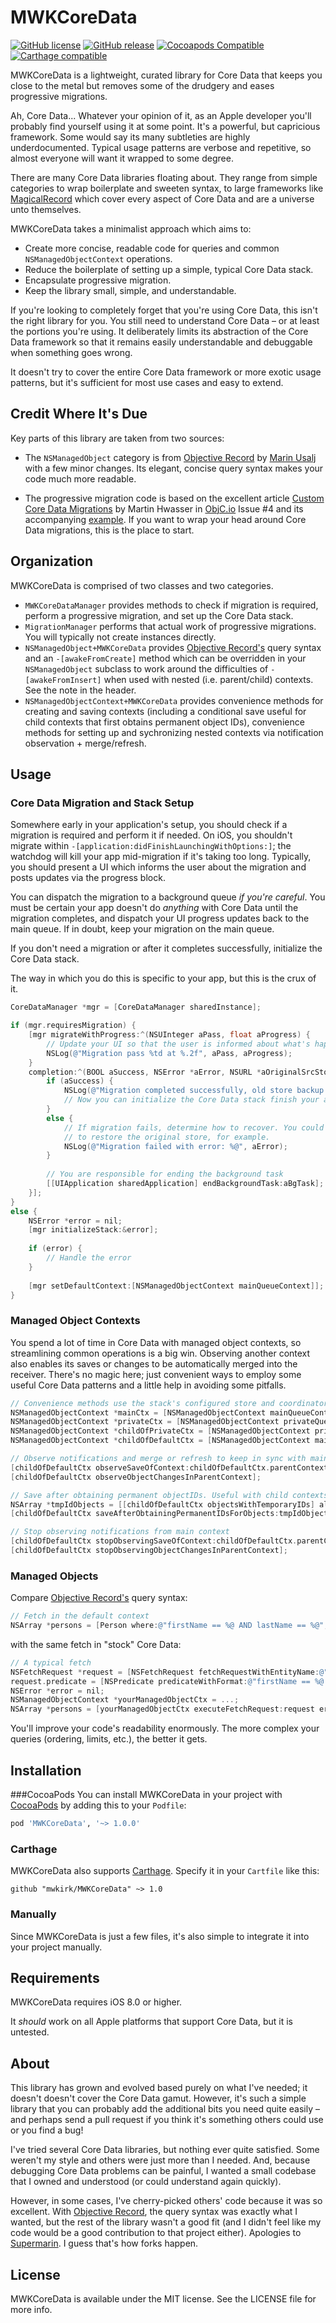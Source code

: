 # MWKCoreData
[![GitHub license](https://img.shields.io/badge/license-MIT-lightgrey.svg)](https://github.com/mwkirk/MWKCoreData/blob/master/LICENSE)
[![GitHub release](https://img.shields.io/github/release/mwkirk/mwkcoredata.svg)](https://github.com/mwkirk/MWKCoreData/releases)
[![Cocoapods Compatible](https://img.shields.io/cocoapods/v/MWKCoreData.svg)](https://cocoapods.org/pods/MWKCoreData)
[![Carthage compatible](https://img.shields.io/badge/Carthage-compatible-4BC51D.svg?style=flat)](https://github.com/Carthage/Carthage)


MWKCoreData is a lightweight, curated library for Core Data that keeps you close to the metal but removes some of the drudgery and eases progressive migrations.

Ah, Core Data... Whatever your opinion of it, as an Apple developer you'll probably find yourself using it at some point. It's a powerful, but capricious framework. Some would say its many subtleties are highly underdocumented. Typical usage patterns are verbose and repetitive, so almost everyone will want it wrapped to some degree.

There are many Core Data libraries floating about. They range from simple categories to wrap boilerplate and sweeten syntax, to large frameworks like [MagicalRecord](https://github.com/magicalpanda/MagicalRecord) which cover every aspect of Core Data and are a universe unto themselves. 

MWKCoreData takes a minimalist approach which aims to:
* Create more concise, readable code for queries and common `NSManagedObjectContext` operations.
* Reduce the boilerplate of setting up a simple, typical Core Data stack.
* Encapsulate progressive migration.
* Keep the library small, simple, and understandable.

If you're looking to completely forget that you're using Core Data, this isn't the right library for you. You still need to understand Core Data – or at least the portions you're using. It deliberately limits its abstraction of the Core Data framework so that it remains easily understandable and debuggable when something goes wrong. 

It doesn't try to cover the entire Core Data framework or more exotic usage patterns, but it's sufficient for most use cases and easy to extend.

## Credit Where It's Due

Key parts of this library are taken from two sources:

* The `NSManagedObject` category is from [Objective Record](https://github.com/supermarin/ObjectiveRecord) by [Marin Usalj](http://supermar.in/) with a few minor changes. Its elegant, concise query syntax makes your code much more readable. 

* The progressive migration code is based on the excellent article [Custom Core Data Migrations](https://www.objc.io/issues/4-core-data/core-data-migration/) by Martin Hwasser in [ObjC.io](https://www.objc.io) Issue #4 and its accompanying [example](https://github.com/objcio/issue-4-core-data-migration). If you want to wrap your head around Core Data migrations, this is the place to start.
 
## Organization

MWKCoreData is comprised of two classes and two categories.

* `MWKCoreDataManager` provides methods to check if migration is required, perform a progressive migration, and set up the Core Data stack.
* `MigrationManager` performs that actual work of progressive migrations. You will typically not create instances directly.
* `NSManagedObject+MWKCoreData` provides [Objective Record's](https://github.com/supermarin/ObjectiveRecord) query syntax and an `-[awakeFromCreate]` method which can be overridden in your `NSManagedObject` subclass to work around the difficulties of `-[awakeFromInsert]` when used with nested (i.e. parent/child) contexts. See the note in the header.
* `NSManagedObjectContext+MWKCoreData` provides convenience methods for creating and saving contexts (including a conditional save useful for child contexts that first obtains permanent object IDs), convenience methods for setting up and sychronizing nested contexts via notification observation + merge/refresh. 

## Usage

### Core Data Migration and Stack Setup

Somewhere early in your application's setup, you should check if a migration is required and perform it if needed. On iOS, you shouldn't migrate within `-[application:didFinishLaunchingWithOptions:]`; the watchdog will kill your app mid-migration if it's taking too long. Typically, you should present a UI which informs the user about the migration and posts updates via the progress block. 

You can dispatch the migration to a background queue _if you're careful_. You must be certain your app doesn't do _anything_ with Core Data until the migration completes, and dispatch your UI progress updates back to the main queue. If in doubt, keep your migration on the main queue.

If you don't need a migration or after it completes successfully, initialize the Core Data stack.

The way in which you do this is specific to your app, but this is the crux of it.

```objective-c
CoreDataManager *mgr = [CoreDataManager sharedInstance];

if (mgr.requiresMigration) {
    [mgr migrateWithProgress:^(NSUInteger aPass, float aProgress) {
        // Update your UI so that the user is informed about what's happening
        NSLog(@"Migration pass %td at %.2f", aPass, aProgress);
    } 
    completion:^(BOOL aSuccess, NSError *aError, NSURL *aOriginalSrcStoreBackupURL, UIBackgroundTaskIdentifier aBgTask) {
        if (aSuccess) {
            NSLog(@"Migration completed successfully, old store backup at %@", aOriginalSrcStoreBackupURL.path);
            // Now you can initialize the Core Data stack finish your app setup
        }
        else {
            // If migration fails, determine how to recover. You could choose
            // to restore the original store, for example.
            NSLog(@"Migration failed with error: %@", aError);
        }
        
        // You are responsible for ending the background task
        [[UIApplication sharedApplication] endBackgroundTask:aBgTask];
    }];
}
else {
    NSError *error = nil;
    [mgr initializeStack:&error];
    
    if (error) {
        // Handle the error
    }
    
    [mgr setDefaultContext:[NSManagedObjectContext mainQueueContext]];
}
```

### Managed Object Contexts
You spend a lot of time in Core Data with managed object contexts, so streamlining common operations is a big win. Observing another context also enables its saves or changes to be automatically merged into the receiver. There's no magic here; just convenient ways to employ some useful Core Data patterns and a little help in avoiding some pitfalls.

```objective-c
// Convenience methods use the stack's configured store and coordinator
NSManagedObjectContext *mainCtx = [NSManagedObjectContext mainQueueContext];
NSManagedObjectContext *privateCtx = [NSManagedObjectContext privateQueueContext];
NSManagedObjectContext *childOfPrivateCtx = [NSManagedObjectContext privateQueueContextWithParent:privateCtx];
NSManagedObjectContext *childOfDefaultCtx = [NSManagedObjectContext mainQueueContextWithParent:[NSManagedObjectContext defaultContext]];

// Observe notifications and merge or refresh to keep in sync with main context
[childOfDefaultCtx observeSaveOfContext:childOfDefaultCtx.parentContext];
[childOfDefaultCtx observeObjectChangesInParentContext];

// Save after obtaining permanent objectIDs. Useful with child contexts.
NSArray *tmpIdObjects = [[childOfDefaultCtx objectsWithTemporaryIDs] allObjects];
[childOfDefaultCtx saveAfterObtainingPermanentIDsForObjects:tmpIdObjects];

// Stop observing notifications from main context
[childOfDefaultCtx stopObservingSaveOfContext:childOfDefaultCtx.parentContext];
[childOfDefaultCtx stopObservingObjectChangesInParentContext];
```

### Managed Objects

Compare [Objective Record's](https://github.com/supermarin/ObjectiveRecord) query syntax:
```objective-c
// Fetch in the default context
NSArray *persons = [Person where:@"firstName == %@ AND lastName == %@", firstName, lastName];
```

with the same fetch in "stock" Core Data:
```objective-c
// A typical fetch 
NSFetchRequest *request = [NSFetchRequest fetchRequestWithEntityName:@"Person"];
request.predicate = [NSPredicate predicateWithFormat:@"firstName == %@ AND lastName == %@", firstName, lastName];
NSError *error = nil;
NSManagedObjectContext *yourManagedObjectCtx = ...;
NSArray *persons = [yourManagedObjectCtx executeFetchRequest:request error:&error];
```
You'll improve your code's readability enormously. The more complex your queries (ordering, limits, etc.), the better it gets.

## Installation
###CocoaPods
You can install MWKCoreData in your project with [CocoaPods](https://github.com/cocoapods/cocoapods) by adding this to your `Podfile`:

```Ruby
pod 'MWKCoreData', '~> 1.0.0'
```

### Carthage
MWKCoreData also supports [Carthage](https://github.com/Carthage/Carthage). Specify it in your `Cartfile` like this:

```
github "mwkirk/MWKCoreData" ~> 1.0
```

### Manually
Since MWKCoreData is just a few files, it's also simple to integrate it into your project manually.

## Requirements

MWKCoreData requires iOS 8.0 or higher. 

It _should_ work on all Apple platforms that support Core Data, but it is untested.

## About

This library has grown and evolved based purely on what I've needed; it doesn't doesn't cover the Core Data gamut. However, it's such a simple library that you can probably add the additional bits you need quite easily – and perhaps send a pull request if you think it's something others could use or you find a bug!

I've tried several Core Data libraries, but nothing ever quite satisfied. Some weren't my style and others were just more than I needed. And, because debugging Core Data problems can be painful, I wanted a small codebase that I owned and understood (or could understand again quickly).

However, in some cases, I've cherry-picked others' code because it was so excellent. With [Objective Record](https://github.com/supermarin/ObjectiveRecord), the query syntax was exactly what I wanted, but the rest of the library wasn't a good fit (and I didn't feel like my code would be a good contribution to that project either). Apologies to [Supermarin](http://supermar.in/). I guess that's how forks happen.

## License

MWKCoreData is available under the MIT license. See the LICENSE file for more info.




